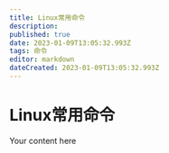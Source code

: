 ```yaml
---
title: Linux常用命令
description: 
published: true
date: 2023-01-09T13:05:32.993Z
tags: 命令
editor: markdown
dateCreated: 2023-01-09T13:05:32.993Z
---
```


# Linux常用命令
Your content here